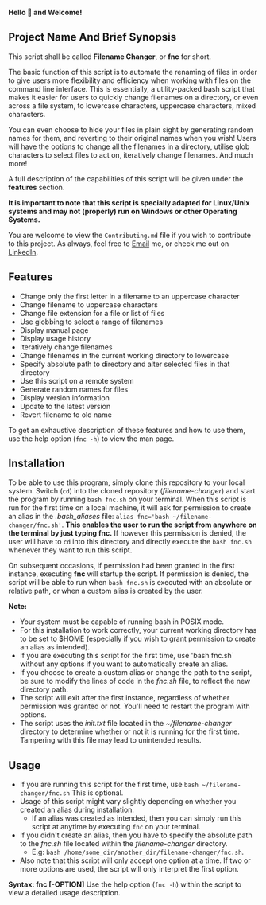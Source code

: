 **Hello :wave: and Welcome!**


## Project Name And Brief Synopsis 
This script shall be called **Filename Changer**, or **fnc** for short. 

The basic function of this script is to automate the renaming of files in order to give users more flexibility and efficiency when working with files on the command line interface. 
This is essentially, a utility-packed bash script that makes it easier for users to quickly change filenames on a directory, or even across a file system, to lowercase characters, uppercase characters, mixed characters.

You can even choose to hide your files in plain sight by generating random names for them, and reverting to their original names when you wish!
Users will have the options to change all the filenames in a directory, utilise glob characters to select files to act on, iteratively change filenames.
And much more! 

A full description of the capabilities of this script will be given under the **features** section. 

**It is important to note that this script is specially adapted for Linux/Unix systems and may not (properly) run on Windows or other Operating Systems.**

You are welcome to view the `Contributing.md` file if you wish to contribute to this project. 
As always, feel free to [Email](kelvinskelll@gmail.com) me, or check me out on [LinkedIn](https://www.linkedin.com/in/kelvin-onuchukwu-3460871a1). 

## Features  
- Change only the first letter in a filename to an uppercase character 
- Change filename to uppercase characters 
- Change file extension for a file or list of files 
- Use globbing to select a range of filenames 
- Display manual page
- Display usage history
- Iteratively change filenames 
- Change filenames in the current working directory to lowercase
- Specify absolute path to directory and alter selected files in that directory 
- Use this script on a remote system
- Generate random names for files
- Display version information
- Update to the latest version
- Revert filename to old name

To get an exhaustive description of these features and how to use them, use the help option (`fnc -h`) to view the man page.

## Installation
To be able to use this program, simply clone this repository to your local system. Switch (`cd`) into the cloned repository (_filename-changer_) and start the program by running `bash fnc.sh` on your terminal.
When this script is run for the first time on a local machine, it will ask for permission to create an alias in the _.bash_aliases_ file: `alias fnc='bash ~/filename-changer/fnc.sh'`. 
**This enables the user to run the script from anywhere on the terminal by just typing fnc.**
If however this permission is denied, the user will have to `cd` into this directory and directly execute the `bash fnc.sh` whenever they want to run this script.

On subsequent occasions, if permission had been granted in the first instance, executing **fnc** will startup the script.
If permission is denied, the script will be able to run when `bash fnc.sh` is executed with an absolute or relative path, or when a custom alias is created by the user.

**Note:** 
- Your system must be capable of running bash in POSIX mode. 
- For this installation to work correctly, your current working directory has to be set to $HOME (especially if you wish to grant permission to create an alias as intended).
- If you are executing this script for the first time, use 'bash fnc.sh` without any options if you want to automatically create an alias. 
- If you choose to create a custom alias or change the path to the script, be sure to modify the lines of code in the _fnc.sh_ file, to reflect the new directory path.
- The script will exit after the first instance, regardless of whether permission was granted or not. You'll need to restart the program with options.
- The script uses the _init.txt_ file located in the _~/filename-changer_ directory to determine whether or not it is running for the first time. Tampering with this file may lead to unintended results.


## Usage 
- If you are running this script for the first time, use `bash ~/filename-changer/fnc.sh` This is optional. 
- Usage of this script might vary slightly depending on whether you created an alias during installation.
  - If an alias was created as intended, then you can simply run this script at anytime by executing `fnc` on your terminal.
- If you didn't create an alias, then you have to specify the absolute path to the _fnc.sh_ file located within the _filename-changer_ directory.
   - E.g: `bash /home/some_dir/another_dir/filename-changer/fnc.sh`.
- Also note that this script will only accept one option at a time. If two or more options are used, the script will only interpret the first option. 

**Syntax: fnc [-OPTION]**
Use the help option (`fnc -h`) within the script to view a detailed usage description. 
